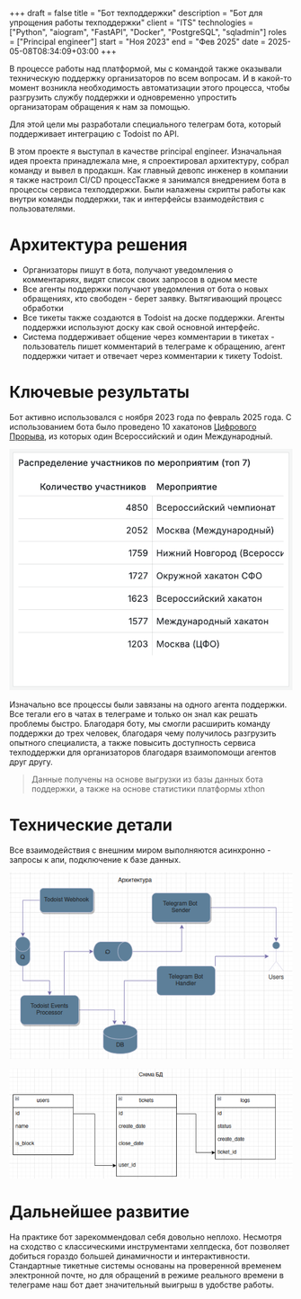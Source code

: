 +++ 
draft        = false
title        = "Бот техподдержки"
description  = "Бот для упрощения работы техподдержки"
client       = "ITS"
technologies = ["Python", "aiogram", "FastAPI", "Docker", "PostgreSQL", "sqladmin"]
roles        = ["Principal engineer"]
start        = "Ноя 2023"
end          = "Фев 2025"
date         = 2025-05-08T08:34:09+03:00
+++

В процессе работы над платформой, мы с командой также оказывали техническую поддержку организаторов по всем вопросам. И в какой-то момент возникла необходимость автоматизации этого процесса, чтобы разгрузить службу поддержки и одновременно упростить организаторам обращения к нам за помощью.

Для этой цели мы разработали специального телеграм бота, который поддерживает интеграцию c Todoist по API. 

В этом проекте я выступал в качестве principal engineer. Изначальная идея проекта принадлежала мне, я спроектировал архитектуру, собрал команду и вывел в продакшн. Как главный девопс инженер в компании я также настроил CI/CD процессТакже я занимался внедрением бота в процессы сервиса техподдержки. Были налажены скрипты работы как внутри команды поддержки, так и интерфейсы взаимодействия с пользователями.


# Архитектура решения
- Организаторы пишут в бота, получают уведомления о комментариях, видят список своих запросов в одном месте
- Все агенты поддержки получают уведомления от бота о новых обращениях, кто свободен - берет заявку. Вытягивающий процесс обработки
- Все тикеты также создаются в Todoist на доске поддержки. Агенты поддержки используют доску как свой основной интерфейс. 
- Система поддерживает общение через комментарии в тикетах - пользователь пишет комментарий в телеграме к обращению, агент поддержки читает и отвечает через комментарии к тикету Todoist.

# Ключевые результаты

Бот активно использовался с ноября 2023 года по февраль 2025 года. C использованием бота было проведено 10 хакатонов [Цифрового Прорыва](https://hacks-ai.ru/), из которых один Всероссийский и один Международный.

![Число участников на мероприятиях](img/number-attendees.png)

Изначально все процессы были завязаны на одного агента поддержки. Все тегали его в чатах в телеграме и только он знал как решать проблемы быстро. Благодаря боту, мы смогли расширить команду поддержки до трех человек, благодаря чему получилось разгрузить опытного специалиста, а также повысить доступность сервиса техподдержки для организаторов благодаря взаимопомощи агентов друг другу. 

> Данные получены на основе выгрузки из базы данных бота поддержки, а также на основе статистики платформы xthon

# Технические детали
Все взаимодействия с внешним миром выполняются асинхронно - запросы к апи, подключение к базе данных.

![Архитектура приложения](img/architecture.png)

![Схема базы данных](img/schema_db.png)

# Дальнейшее развитие 
На практике бот зарекоммендовал себя довольно неплохо. Несмотря на сходство с классическими инструментами хелпдеска, бот позволяет добиться гораздо большей динамичности и интерактивности. Стандартные тикетные системы основаны на проверенной временем электронной почте, но для обращений в режиме реального времени в телеграме наш бот дает значительный выигрыш в удобстве работы.